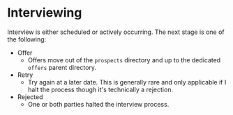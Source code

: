 # Interviewing

Interview is either scheduled or actively occurring.
The next stage is one of the following:

* Offer
    * Offers move out of the `prospects` directory and up to the dedicated `offers` parent directory.
* Retry
    * Try again at a later date. This is generally rare and only applicable if I halt the process though it's technically a rejection.
* Rejected
    * One or both parties halted the interview process.
